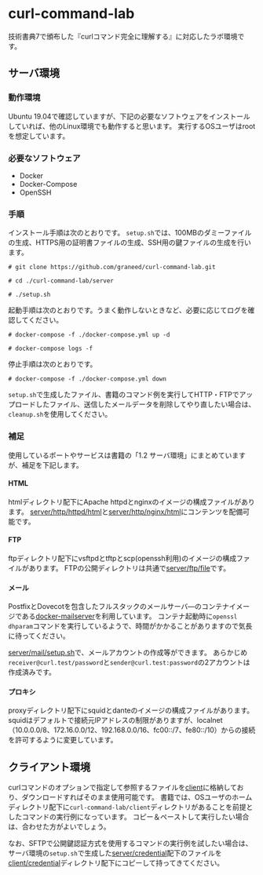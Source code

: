 # curl-command-lab

技術書典7で頒布した『curlコマンド完全に理解する』に対応したラボ環境です。


## サーバ環境

### 動作環境
Ubuntu 19.04で確認していますが、下記の必要なソフトウェアをインストールしていれば、他のLinux環境でも動作すると思います。
実行するOSユーザはrootを想定しています。

### 必要なソフトウェア
- Docker
- Docker-Compose
- OpenSSH

### 手順

インストール手順は次のとおりです。
`setup.sh`では、100MBのダミーファイルの生成、HTTPS用の証明書ファイルの生成、SSH用の鍵ファイルの生成を行います。
```
# git clone https://github.com/graneed/curl-command-lab.git

# cd ./curl-command-lab/server

# ./setup.sh
```

起動手順は次のとおりです。うまく動作しないときなど、必要に応じてログを確認してください。
```
# docker-compose -f ./docker-compose.yml up -d

# docker-compose logs -f
```

停止手順は次のとおりです。
```
# docker-compose -f ./docker-compose.yml down
```

`setup.sh`で生成したファイル、書籍のコマンド例を実行してHTTP・FTPでアップロードしたファイル、送信したメールデータを削除してやり直したい場合は、`cleanup.sh`を使用してください。

### 補足
使用しているポートやサービスは書籍の「1.2 サーバ環境」にまとめていますが、補足を下記します。

#### HTML
htmlディレクトリ配下にApache httpdとnginxのイメージの構成ファイルがあります。
[server/http/httpd/html](./server/http/httpd/html)と[server/http/nginx/html](./server/http/nginx/html)にコンテンツを配備可能です。

#### FTP
ftpディレクトリ配下にvsftpdとtftpとscp(openssh利用)のイメージの構成ファイルがあります。
FTPの公開ディレクトリは共通で[server/ftp/file](./server/ftp/file)です。

#### メール
PostfixとDovecotを包含したフルスタックのメールサーバ―のコンテナイメージである[docker-mailserver](https://hub.docker.com/r/tvial/docker-mailserver/)を利用しています。
コンテナ起動時に`openssl dhparam`コマンドを実行しているようで、時間がかかることがありますので気長に待ってください。

[server/mail/setup.sh](./server/mail/setup.sh)で、メールアカウントの作成等ができます。
あらかじめ`receiver@curl.test/password`と`sender@curl.test:password`の2アカウントは作成済みです。

#### プロキシ
proxyディレクトリ配下にsquidとdanteのイメージの構成ファイルがあります。
squidはデフォルトで接続元IPアドレスの制限がありますが、localnet（10.0.0.0/8、172.16.0.0/12、192.168.0.0/16、fc00::/7、fe80::/10）からの接続を許可するように変更しています。


## クライアント環境
curlコマンドのオプションで指定して参照するファイルを[client](./client)に格納しており、ダウンロードすればそのまま使用可能です。
書籍では、OSユーザのホームディレクトリ配下に`curl-command-lab/client`ディレクトリがあることを前提としたコマンドの実行例になっています。
コピー＆ペーストして実行したい場合は、合わせた方がよいでしょう。

なお、SFTPで公開鍵認証方式を使用するコマンドの実行例を試したい場合は、サーバ環境の`setup.sh`で生成した[server/credential](./server/credential)配下のファイルを[client/credential](./client/credential)ディレクトリ配下にコピーして持ってきてください。

